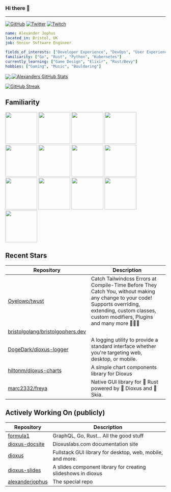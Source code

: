 ### Hi there 👋

---

<a href="https://github.com/alexanderjophus"><img src="https://img.shields.io/github/followers/alexanderjophus.svg?label=GitHub&style=social" alt="GitHub"></a>
<a href="https://twitter.com/AlexanderJophus"><img src="https://img.shields.io/twitter/follow/AlexanderJophus?label=Twitter&style=social" alt="Twitter"></a>
<a href="https://twitch.tv/dejophus"><img src="https://img.shields.io/twitch/status/dejophus?style=social" alt="Twitch"></a>

```yaml
name: Alexander Jophus
located_in: Bristol, UK
job: Senior Software Engineer

fields_of_interests: ["Developer Experience", "DevOps", "User Experience"]
familiarity: ["Go", "Rust", "Python", "Kubernetes"]
currently_learning: ["Game Design", "Elixir", "Rust/Bevy"]
hobbies: ["Gaming", "Music", "Bouldering"]
```

<a href="https://github.com/alexanderjophus/alexanderjophus">
  <img align="center" src="https://github-readme-stats-git-masterrstaa-rickstaa.vercel.app/api/top-langs?username=alexanderjophus&hide=java,html,tex&langs_count=3&theme=vision-friendly-dark" />
</a>
<a href="https://github.com/alexanderjophus/alexanderjophus">
  <img align="center" src="https://github-readme-stats-git-masterrstaa-rickstaa.vercel.app/api?username=alexanderjophus&show_icons=true&line_height=27&count_private=true&theme=vision-friendly-dark" alt="Alexanders GitHub Stats" />
</a>

[![GitHub Streak](http://github-readme-streak-stats.herokuapp.com?user=alexanderjophus&theme=dark&hide_border=true)](https://git.io/streak-stats)

## Familiarity
<div class="row">
  <img height="100" src="https://cdn.jsdelivr.net/gh/devicons/devicon/icons/go/go-original-wordmark.svg" />
  <img height="100" src="https://cdn.jsdelivr.net/gh/devicons/devicon/icons/rust/rust-plain.svg" />
  <img height="100" src="https://cdn.jsdelivr.net/gh/devicons/devicon/icons/python/python-original.svg" />
  <img height="100" src="https://cdn.jsdelivr.net/gh/devicons/devicon/icons/googlecloud/googlecloud-original.svg" />
  <img height="100" src="https://cdn.jsdelivr.net/gh/devicons/devicon/icons/amazonwebservices/amazonwebservices-original.svg" />
  <img height="100" src="https://cdn.jsdelivr.net/gh/devicons/devicon/icons/kubernetes/kubernetes-plain.svg" />
  <img height="100" src="https://cdn.jsdelivr.net/gh/devicons/devicon/icons/postgresql/postgresql-original.svg" />
  <img height="100" src="https://cdn.jsdelivr.net/gh/devicons/devicon/icons/github/github-original.svg" />
  <img height="100" src="https://cdn.jsdelivr.net/gh/devicons/devicon/icons/git/git-original.svg" />
  <img height="100" src="https://cdn.jsdelivr.net/gh/devicons/devicon/icons/hugo/hugo-original.svg" />
  <img height="100" src="https://cdn.jsdelivr.net/gh/devicons/devicon/icons/latex/latex-original.svg" />
  <img height="100" src="https://cdn.jsdelivr.net/gh/devicons/devicon/icons/terraform/terraform-original.svg" />
  <img height="100" src="https://cdn.jsdelivr.net/gh/devicons/devicon/icons/blender/blender-original.svg" />
</div>

## Recent Stars
| Repository | Description |
|---|---|
| [Oyelowo/twust](https://www.github.com/Oyelowo/twust) | Catch Tailwindcss Errors  at Compile-Time Before They Catch You, without making any change to your code!  Supports overriding, extending, custom classes, custom modifiers, Plugins and many more 🚀🔥🦀 |
| [bristolgolang/bristolgophers.dev](https://www.github.com/bristolgolang/bristolgophers.dev) |  |
| [DogeDark/dioxus-logger](https://www.github.com/DogeDark/dioxus-logger) | A logging utility to provide a standard interface whether you're targeting web, desktop, or mobile. |
| [hiltonm/dioxus-charts](https://www.github.com/hiltonm/dioxus-charts) | A simple chart components library for Dioxus |
| [marc2332/freya](https://www.github.com/marc2332/freya) | Native GUI library for 🦀 Rust  powered by 🧬 Dioxus and 🎨 Skia. |

## Actively Working On (publicly)
| Repository | Description |
|---|---|
| [formula1](https://www.github.com/alexanderjophus/formula1) | GraphQL, Go, Rust... All the good stuff |
| [dioxus-docsite](https://www.github.com/alexanderjophus/dioxus-docsite) | Dioxuslabs.com documentation site |
| [dioxus](https://www.github.com/alexanderjophus/dioxus) | Fullstack GUI library for desktop, web, mobile, and more. |
| [dioxus-slides](https://www.github.com/alexanderjophus/dioxus-slides) | A slides component library for creating slideshows in dioxus |
| [alexanderjophus](https://www.github.com/alexanderjophus/alexanderjophus) | The special repo |